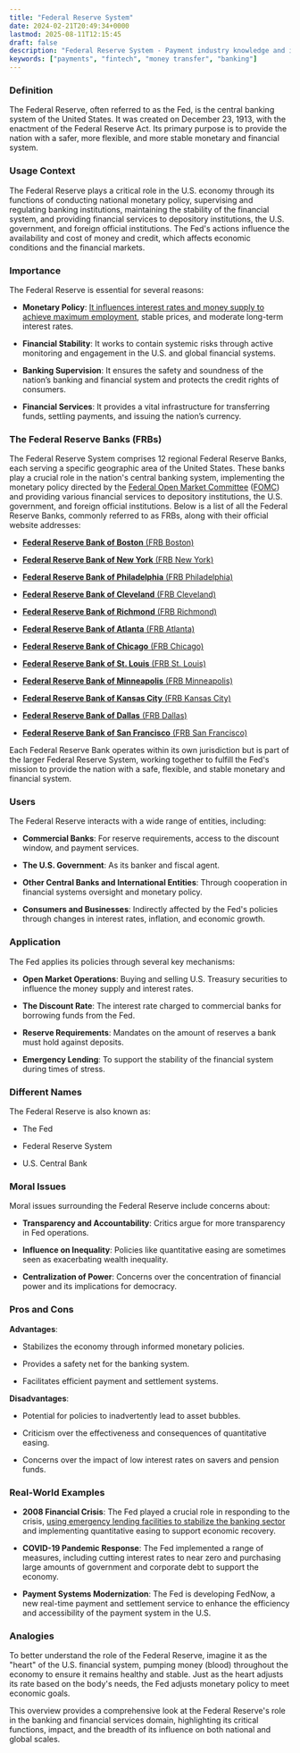 ```yaml
---
title: "Federal Reserve System"
date: 2024-02-21T20:49:34+0000
lastmod: 2025-08-11T12:15:45
draft: false
description: "Federal Reserve System - Payment industry knowledge and insights"
keywords: ["payments", "fintech", "money transfer", "banking"]
---
```


### Definition

The Federal Reserve, often referred to as the Fed, is the central banking system of the United States. It was created on December 23, 1913, with the enactment of the Federal Reserve Act. Its primary purpose is to provide the nation with a safer, more flexible, and more stable monetary and financial system.

### Usage Context

The Federal Reserve plays a critical role in the U.S. economy through its functions of conducting national monetary policy, supervising and regulating banking institutions, maintaining the stability of the financial system, and providing financial services to depository institutions, the U.S. government, and foreign official institutions. The Fed's actions influence the availability and cost of money and credit, which affects economic conditions and the financial markets.

### Importance

The Federal Reserve is essential for several reasons:

- **Monetary Policy**: [It influences interest rates and money supply to achieve maximum employment](https://faisalkhanllc.xyz/resources/payments-wiki/m/monetary-policy/), stable prices, and moderate long-term interest rates.

- **Financial Stability**: It works to contain systemic risks through active monitoring and engagement in the U.S. and global financial systems.

- **Banking Supervision**: It ensures the safety and soundness of the nation’s banking and financial system and protects the credit rights of consumers.

- **Financial Services**: It provides a vital infrastructure for transferring funds, settling payments, and issuing the nation’s currency.

### The Federal Reserve Banks (FRBs)

The Federal Reserve System comprises 12 regional Federal Reserve Banks, each serving a specific geographic area of the United States. These banks play a crucial role in the nation's central banking system, implementing the monetary policy directed by the [Federal Open Market Committee](https://faisalkhan.com/learn/resources-and-references/federal-open-market-committee-fomc/) ([FOMC](https://faisalkhan.com/learn/resources-and-references/federal-open-market-committee-fomc/)) and providing various financial services to depository institutions, the U.S. government, and foreign official institutions. Below is a list of all the Federal Reserve Banks, commonly referred to as FRBs, along with their official website addresses:

- [**Federal Reserve Bank of Boston** (FRB Boston)
](https://www.bostonfed.org)

- [**Federal Reserve Bank of New York** (FRB New York)
](https://www.newyorkfed.org)

- [**Federal Reserve Bank of Philadelphia** (FRB Philadelphia)
](https://www.philadelphiafed.org)

- [**Federal Reserve Bank of Cleveland** (FRB Cleveland)](https://www.clevelandfed.org)

- [**Federal Reserve Bank of Richmond** (FRB Richmond)
](https://www.richmondfed.org)

- [**Federal Reserve Bank of Atlanta** (FRB Atlanta)](https://www.frbatlanta.org)

- [**Federal Reserve Bank of Chicago** (FRB Chicago)](https://www.chicagofed.org)

- [**Federal Reserve Bank of St. Louis** (FRB St. Louis)
](https://www.stlouisfed.org)

- [**Federal Reserve Bank of Minneapolis** (FRB Minneapolis)
](https://www.minneapolisfed.org)

- [**Federal Reserve Bank of Kansas City** (FRB Kansas City)
](https://www.kansascityfed.org)

- [**Federal Reserve Bank of Dallas** (FRB Dallas)
](https://www.dallasfed.org)

- [**Federal Reserve Bank of San Francisco** (FRB San Francisco)
](https://www.frbsf.org)

Each Federal Reserve Bank operates within its own jurisdiction but is part of the larger Federal Reserve System, working together to fulfill the Fed's mission to provide the nation with a safe, flexible, and stable monetary and financial system.

### Users

The Federal Reserve interacts with a wide range of entities, including:

- **Commercial Banks**: For reserve requirements, access to the discount window, and payment services.

- **The U.S. Government**: As its banker and fiscal agent.

- **Other Central Banks and International Entities**: Through cooperation in financial systems oversight and monetary policy.

- **Consumers and Businesses**: Indirectly affected by the Fed's policies through changes in interest rates, inflation, and economic growth.

### Application

The Fed applies its policies through several key mechanisms:

- **Open Market Operations**: Buying and selling U.S. Treasury securities to influence the money supply and interest rates.

- **The Discount Rate**: The interest rate charged to commercial banks for borrowing funds from the Fed.

- **Reserve Requirements**: Mandates on the amount of reserves a bank must hold against deposits.

- **Emergency Lending**: To support the stability of the financial system during times of stress.

### Different Names

The Federal Reserve is also known as:

- The Fed

- Federal Reserve System

- U.S. Central Bank

### Moral Issues

Moral issues surrounding the Federal Reserve include concerns about:

- **Transparency and Accountability**: Critics argue for more transparency in Fed operations.

- **Influence on Inequality**: Policies like quantitative easing are sometimes seen as exacerbating wealth inequality.

- **Centralization of Power**: Concerns over the concentration of financial power and its implications for democracy.

### Pros and Cons

**Advantages**:

- Stabilizes the economy through informed monetary policies.

- Provides a safety net for the banking system.

- Facilitates efficient payment and settlement systems.

**Disadvantages**:

- Potential for policies to inadvertently lead to asset bubbles.

- Criticism over the effectiveness and consequences of quantitative easing.

- Concerns over the impact of low interest rates on savers and pension funds.

### Real-World Examples

- **2008 Financial Crisis**: The Fed played a crucial role in responding to the crisis, [using emergency lending facilities to stabilize the banking sector](https://faisalkhanllc.xyz/resources/payments-wiki/0-9/2008-financial-crisis/) and implementing quantitative easing to support economic recovery.

- **COVID-19 Pandemic Response**: The Fed implemented a range of measures, including cutting interest rates to near zero and purchasing large amounts of government and corporate debt to support the economy.

- **Payment Systems Modernization**: The Fed is developing FedNow, a new real-time payment and settlement service to enhance the efficiency and accessibility of the payment system in the U.S.

### Analogies

To better understand the role of the Federal Reserve, imagine it as the "heart" of the U.S. financial system, pumping money (blood) throughout the economy to ensure it remains healthy and stable. Just as the heart adjusts its rate based on the body's needs, the Fed adjusts monetary policy to meet economic goals.

This overview provides a comprehensive look at the Federal Reserve's role in the banking and financial services domain, highlighting its critical functions, impact, and the breadth of its influence on both national and global scales.